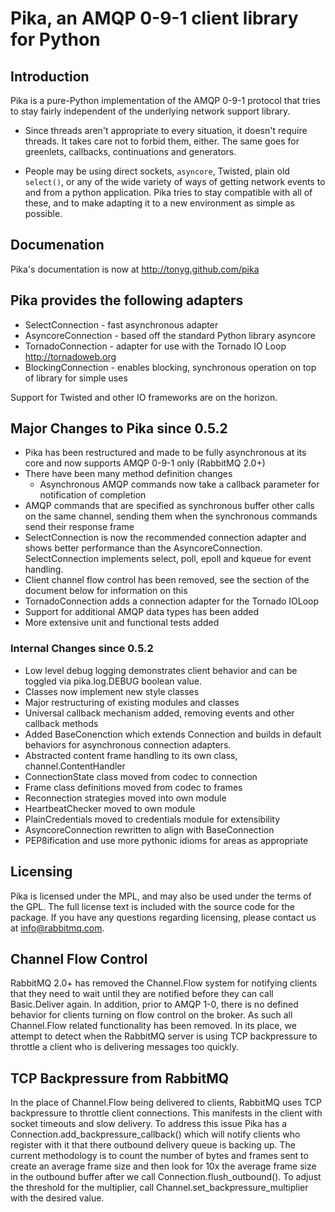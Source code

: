 # Pika, an AMQP 0-9-1 client library for Python

## Introduction

Pika is a pure-Python implementation of the AMQP 0-9-1 protocol that tries
to stay fairly independent of the underlying network support library.

 * Since threads aren't appropriate to every situation, it doesn't
   require threads. It takes care not to forbid them, either. The same
   goes for greenlets, callbacks, continuations and generators.

 * People may be using direct sockets, `asyncore`, Twisted, plain old
   `select()`, or any of the wide variety of ways of getting network
   events to and from a python application. Pika tries to stay
   compatible with all of these, and to make adapting it to a new
   environment as simple as possible.

## Documenation

Pika's documentation is now at http://tonyg.github.com/pika

## Pika provides the following adapters

 * SelectConnection   - fast asynchronous adapter
 * AsyncoreConnection - based off the standard Python library asyncore
 * TornadoConnection  - adapter for use with the Tornado IO Loop http://tornadoweb.org
 * BlockingConnection - enables blocking, synchronous operation on top of library for simple uses

Support for Twisted and other IO frameworks are on the horizon.

## Major Changes to Pika since 0.5.2

 * Pika has been restructured and made to be fully asynchronous at its core
   and now supports AMQP 0-9-1 only (RabbitMQ 2.0+)
 * There have been many method definition changes
	 * Asynchronous AMQP commands now take a callback parameter for notification of
       completion
 * AMQP commands that are specified as synchronous buffer other calls on the same
   channel, sending them when the synchronous commands send their response frame
 * SelectConnection is now the recommended connection adapter and shows better
   performance than the AsyncoreConnection. SelectConnection implements select,
   poll, epoll and kqueue for event handling.
 * Client channel flow control has been removed, see the section of the document
   below for information on this
 * TornadoConnection adds a connection adapter for the Tornado IOLoop
 * Support for additional AMQP data types has been added
 * More extensive unit and functional tests added

### Internal Changes since 0.5.2

 * Low level debug logging demonstrates client behavior and can be toggled via
   pika.log.DEBUG boolean value.
 * Classes now implement new style classes
 * Major restructuring of existing modules and classes
 * Universal callback mechanism added, removing events and other callback
   methods
 * Added BaseConenction which extends Connection and builds in default behaviors
   for asynchronous connection adapters.
 * Abstracted content frame handling to its own class, channel.ContentHandler
 * ConnectionState class moved from codec to connection
 * Frame class definitions moved from codec to frames
 * Reconnection strategies moved into own module
 * HeartbeatChecker moved to own module
 * PlainCredentials moved to credentials module for extensibility
 * AsyncoreConnection rewritten to align with BaseConnection
 * PEP8ification and use more pythonic idioms for areas as appropriate

## Licensing

Pika is licensed under the MPL, and may also be used under the terms
of the GPL. The full license text is included with the source code for
the package. If you have any questions regarding licensing, please
contact us at <info@rabbitmq.com>.

## Channel Flow Control

RabbitMQ 2.0+ has removed the Channel.Flow system for notifying clients that
they need to wait until they are notified before they can call Basic.Deliver
again. In addition, prior to AMQP 1-0, there is no defined behavior for
clients turning on flow control on the broker. As such all Channel.Flow related
functionality has been removed. In its place, we attempt to detect when
the RabbitMQ server is using TCP backpressure to throttle a client who
is delivering messages too quickly.

## TCP Backpressure from RabbitMQ

In the place of Channel.Flow being delivered to clients, RabbitMQ uses
TCP backpressure to throttle client connections. This manifests in the
client with socket timeouts and slow delivery. To address this issue
Pika has a Connection.add_backpressure_callback() which will notify clients
who register with it that there outbound delivery queue is backing up.
The current methodology is to count the number of bytes and frames sent
to create an average frame size and then look for 10x the average frame size
in the outbound buffer after we call Connection.flush_outbound(). To
adjust the threshold for the multiplier, call Channel.set_backpressure_multiplier
with the desired value.
